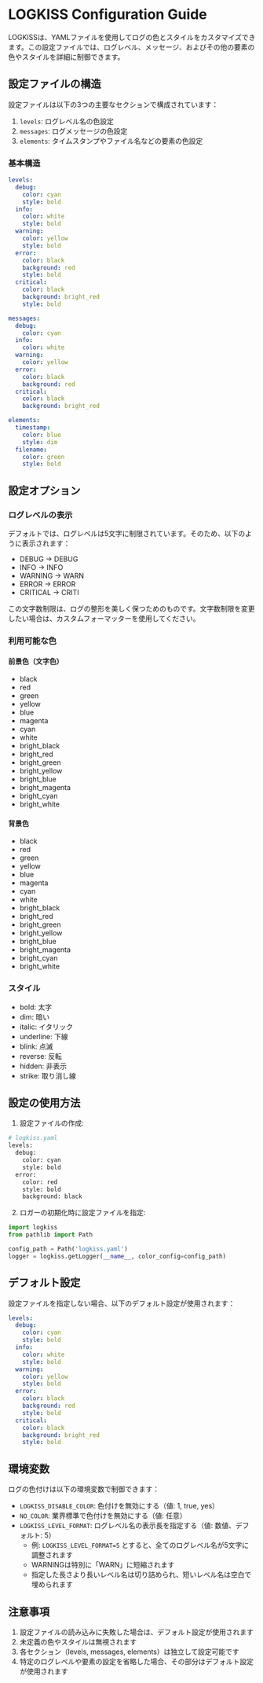 # LOGKISS Configuration Guide

LOGKISSは、YAMLファイルを使用してログの色とスタイルをカスタマイズできます。この設定ファイルでは、ログレベル、メッセージ、およびその他の要素の色やスタイルを詳細に制御できます。

## 設定ファイルの構造

設定ファイルは以下の3つの主要なセクションで構成されています：

1. `levels`: ログレベル名の色設定
2. `messages`: ログメッセージの色設定
3. `elements`: タイムスタンプやファイル名などの要素の色設定

### 基本構造

```yaml
levels:
  debug:
    color: cyan
    style: bold
  info:
    color: white
    style: bold
  warning:
    color: yellow
    style: bold
  error:
    color: black
    background: red
    style: bold
  critical:
    color: black
    background: bright_red
    style: bold

messages:
  debug:
    color: cyan
  info:
    color: white
  warning:
    color: yellow
  error:
    color: black
    background: red
  critical:
    color: black
    background: bright_red

elements:
  timestamp:
    color: blue
    style: dim
  filename:
    color: green
    style: bold
```

## 設定オプション

### ログレベルの表示

デフォルトでは、ログレベルは5文字に制限されています。そのため、以下のように表示されます：

- DEBUG → DEBUG
- INFO → INFO
- WARNING → WARN
- ERROR → ERROR
- CRITICAL → CRITI

この文字数制限は、ログの整形を美しく保つためのものです。文字数制限を変更したい場合は、カスタムフォーマッターを使用してください。

### 利用可能な色

#### 前景色（文字色）
- black
- red
- green
- yellow
- blue
- magenta
- cyan
- white
- bright_black
- bright_red
- bright_green
- bright_yellow
- bright_blue
- bright_magenta
- bright_cyan
- bright_white

#### 背景色
- black
- red
- green
- yellow
- blue
- magenta
- cyan
- white
- bright_black
- bright_red
- bright_green
- bright_yellow
- bright_blue
- bright_magenta
- bright_cyan
- bright_white

### スタイル
- bold: 太字
- dim: 暗い
- italic: イタリック
- underline: 下線
- blink: 点滅
- reverse: 反転
- hidden: 非表示
- strike: 取り消し線

## 設定の使用方法

1. 設定ファイルの作成:
```python
# logkiss.yaml
levels:
  debug:
    color: cyan
    style: bold
  error:
    color: red
    style: bold
    background: black
```

2. ロガーの初期化時に設定ファイルを指定:
```python
import logkiss
from pathlib import Path

config_path = Path('logkiss.yaml')
logger = logkiss.getLogger(__name__, color_config=config_path)
```

## デフォルト設定

設定ファイルを指定しない場合、以下のデフォルト設定が使用されます：

```yaml
levels:
  debug:
    color: cyan
    style: bold
  info:
    color: white
    style: bold
  warning:
    color: yellow
    style: bold
  error:
    color: black
    background: red
    style: bold
  critical:
    color: black
    background: bright_red
    style: bold
```

## 環境変数

ログの色付けは以下の環境変数で制御できます：

- `LOGKISS_DISABLE_COLOR`: 色付けを無効にする（値: 1, true, yes）
- `NO_COLOR`: 業界標準で色付けを無効にする（値: 任意）
- `LOGKISS_LEVEL_FORMAT`: ログレベル名の表示長を指定する（値: 数値、デフォルト: 5）
  - 例: `LOGKISS_LEVEL_FORMAT=5` とすると、全てのログレベル名が5文字に調整されます
  - WARNINGは特別に「WARN」に短縮されます
  - 指定した長さより長いレベル名は切り詰められ、短いレベル名は空白で埋められます

## 注意事項

1. 設定ファイルの読み込みに失敗した場合は、デフォルト設定が使用されます
2. 未定義の色やスタイルは無視されます
3. 各セクション（levels, messages, elements）は独立して設定可能です
4. 特定のログレベルや要素の設定を省略した場合、その部分はデフォルト設定が使用されます
